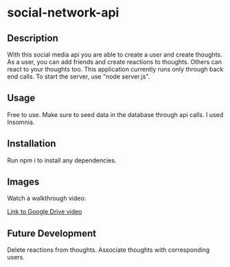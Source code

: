 # social-network-api

## Description
With this social media api you are able to create a user and create thoughts. As a user, you can add friends and create reactions to thoughts. Others can react to your thoughts too. This application currently runs only through back end calls. To start the server, use "node server.js".

## Usage

Free to use. Make sure to seed data in the database through api calls. I used Insomnia.

## Installation
Run npm i to install any dependencies.

## Images

Watch a walkthrough video:

<a href="https://drive.google.com/file/d/1sefOvtV3lfWWNqvfiE0bSExTVXR6rb1R/view">Link to Google Drive video</a>

## Future Development

Delete reactions from thoughts. Associate thoughts with corresponding users.